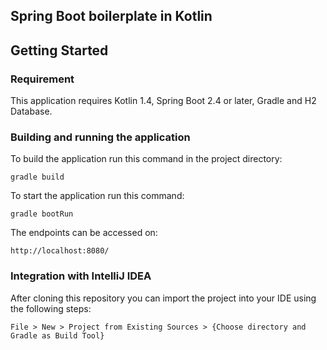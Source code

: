 ## Spring Boot boilerplate in Kotlin

## Getting Started

### Requirement

This application requires Kotlin 1.4, Spring Boot 2.4 or later, Gradle and H2 Database.

### Building and running the application

To build the application run this command in the project directory:
```
gradle build
```
To start the application run this command:
```
gradle bootRun
```
The endpoints can be accessed on:
```
http://localhost:8080/
```

### Integration with IntelliJ IDEA

After cloning this repository you can import the project into your IDE using the following steps:
```
File > New > Project from Existing Sources > {Choose directory and Gradle as Build Tool}
```
